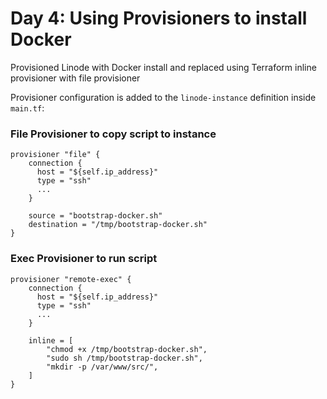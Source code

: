 # Day 4: Using Provisioners to install Docker

Provisioned Linode with Docker install and replaced using Terraform inline provisioner with file provisioner

Provisioner configuration is added to the `linode-instance` definition inside `main.tf`:

### File Provisioner to copy script to instance
```
provisioner "file" {
    connection {
      host = "${self.ip_address}"
      type = "ssh"
      ...
    }
    
    source = "bootstrap-docker.sh"
    destination = "/tmp/bootstrap-docker.sh"
}
```

### Exec Provisioner to run script
```
provisioner "remote-exec" {
    connection {
      host = "${self.ip_address}"
      type = "ssh"
      ...
    }
    
    inline = [
        "chmod +x /tmp/bootstrap-docker.sh",
        "sudo sh /tmp/bootstrap-docker.sh",
        "mkdir -p /var/www/src/",
    ]
}
```

